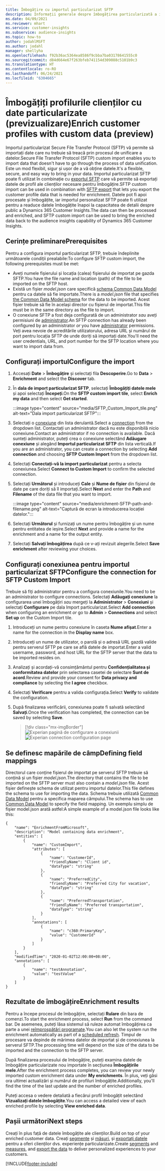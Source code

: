 ```yaml
---
title: Îmbogățire cu importul particularizat SFTP
description: Informații generale despre îmbogățirea particularizată a importului SFTP.
ms.date: 04/09/2021
ms.reviewer: mhart
ms.service: customer-insights
ms.subservice: audience-insights
ms.topic: how-to
author: jodahlMSFT
ms.author: jodahl
manager: shellyha
ms.openlocfilehash: f92b36ac5364ea8586f9cbba7ba03178641555c0
ms.sourcegitcommit: d84d664e67f263bfeb741154d309088c5101b9c3
ms.translationtype: HT
ms.contentlocale: ro-RO
ms.lasthandoff: 06/24/2021
ms.locfileid: "6304665"
---
```

# <a name="enrich-customer-profiles-with-custom-data-preview"></a><span data-ttu-id="dd46f-103">Îmbogățiți profilurile clienților cu date particularizate (previzualizare)</span><span class="sxs-lookup"><span data-stu-id="dd46f-103">Enrich customer profiles with custom data (preview)</span></span>

<span data-ttu-id="dd46f-104">Importul particularizat Secure File Transfer Protocol (SFTP) vă permite să importați date care nu trebuie să treacă prin procesul de unificare a datelor.</span><span class="sxs-lookup"><span data-stu-id="dd46f-104">Secure File Transfer Protocol (SFTP) custom import enables you to import data that doesn't have to go through the process of data unification.</span></span> <span data-ttu-id="dd46f-105">Este un mod flexibil, sigur și ușor de a vă obține datele.</span><span class="sxs-lookup"><span data-stu-id="dd46f-105">It's a flexible, secure, and easy way to bring in your data.</span></span> <span data-ttu-id="dd46f-106">Importul particularizat SFTP poate fi utilizat în combinație cu [exportul SFTP](export-sftp.md) care vă permite să exportați datele de profil ale clienților necesare pentru îmbogățire.</span><span class="sxs-lookup"><span data-stu-id="dd46f-106">SFTP custom import can be used in combination with [SFTP export](export-sftp.md) that lets you export the customer profile data that is needed for enrichment.</span></span> <span data-ttu-id="dd46f-107">Datele pot fi apoi procesate și îmbogățite, iar importul personalizat SFTP poate fi utilizat pentru a readuce datele îmbogățite înapoi la capacitatea de detalii despre public a Dynamics 365 Customer Insights.</span><span class="sxs-lookup"><span data-stu-id="dd46f-107">The data can then be processed and enriched, and SFTP custom import can be used to bring the enriched data back to the audience insights capability of Dynamics 365 Customer Insights.</span></span>

## <a name="prerequisites"></a><span data-ttu-id="dd46f-108">Cerințe preliminare</span><span class="sxs-lookup"><span data-stu-id="dd46f-108">Prerequisites</span></span>

<span data-ttu-id="dd46f-109">Pentru a configura importul particularizat SFTP, trebuie îndeplinite următoarele condiții prealabile:</span><span class="sxs-lookup"><span data-stu-id="dd46f-109">To configure SFTP custom import, the following prerequisites must be met:</span></span>

- <span data-ttu-id="dd46f-110">Aveți numele fișierului și locația (calea) fișierului de importat pe gazda SFTP.</span><span class="sxs-lookup"><span data-stu-id="dd46f-110">You have the file name and location (path) of the file to be imported on the SFTP host.</span></span>
- <span data-ttu-id="dd46f-111">Există un fișier *model.json* care specifică [schema Common Data Model](/common-data-model/) pentru ca datele să fie importate.</span><span class="sxs-lookup"><span data-stu-id="dd46f-111">There is a *model.json* file that specifies [the Common Data Model schema](/common-data-model/) for the data to be imported.</span></span> <span data-ttu-id="dd46f-112">Acest fișier trebuie să fie în același director cu fișierul de importat.</span><span class="sxs-lookup"><span data-stu-id="dd46f-112">This file must be in the same directory as the file to import.</span></span>
- <span data-ttu-id="dd46f-113">O conexiune SFTP a fost deja configurată de un administrator *sau* aveți permisiuni de [administrator](permissions.md#administrator).</span><span class="sxs-lookup"><span data-stu-id="dd46f-113">An SFTP connection has already been configured by an administrator *or* you have [administrator](permissions.md#administrator) permissions.</span></span> <span data-ttu-id="dd46f-114">Veți avea nevoie de acreditările utilizatorului, adresa URL și numărul de port pentru locația SFTP de unde doriți să importați date.</span><span class="sxs-lookup"><span data-stu-id="dd46f-114">You'll need the user credentials, URL, and port number for the SFTP location where you want to import data from.</span></span>


## <a name="configure-the-import"></a><span data-ttu-id="dd46f-115">Configurați importul</span><span class="sxs-lookup"><span data-stu-id="dd46f-115">Configure the import</span></span>

1. <span data-ttu-id="dd46f-116">Accesați **Date** > **Îmbogățire** și selectați fila **Descoperire**.</span><span class="sxs-lookup"><span data-stu-id="dd46f-116">Go to **Data** > **Enrichment** and select the **Discover** tab.</span></span>

1. <span data-ttu-id="dd46f-117">În **dala de import particularizat SFTP**, selectați **Îmbogățiți datele mele** și apoi selectați **Începeți**.</span><span class="sxs-lookup"><span data-stu-id="dd46f-117">On the **SFTP custom import tile**, select **Enrich my data** and then select **Get started**.</span></span>

   :::image type="content" source="media/SFTP_Custom_Import_tile.png" alt-text="Dala import particularizat SFTP":::

1. <span data-ttu-id="dd46f-119">Selectați o [conexiune](connections.md) din lista derulantă.</span><span class="sxs-lookup"><span data-stu-id="dd46f-119">Select a [connection](connections.md) from the dropdown list.</span></span> <span data-ttu-id="dd46f-120">Contactați un administrator dacă nu este disponibilă nicio conexiune.</span><span class="sxs-lookup"><span data-stu-id="dd46f-120">Contact an administrator if no connection is available.</span></span> <span data-ttu-id="dd46f-121">Dacă sunteți administrator, puteți crea o conexiune selectând **Adăugare conexiune** și alegând **Importul particularizat SFTP** din lista verticală.</span><span class="sxs-lookup"><span data-stu-id="dd46f-121">If you are an administrator, you can create a connection by selecting **Add connection** and choosing **SFTP Custom Import** from the dropdown list.</span></span>

1. <span data-ttu-id="dd46f-122">Selectați **Conectați-vă la import particularizat** pentru a selecta conexiunea.</span><span class="sxs-lookup"><span data-stu-id="dd46f-122">Select **Connect to Custom Import** to confirm the selected connection.</span></span>

1.  <span data-ttu-id="dd46f-123">Selectați **Următorul** și introduceți **Cale** și **Nume de fișier** din fișierul de date pe care doriți să îl importați.</span><span class="sxs-lookup"><span data-stu-id="dd46f-123">Select **Next** and enter the **Path** and **Filename** of the data file that you want to import.</span></span>

    :::image type="content" source="media/enrichment-SFTP-path-and-filename.png" alt-text="Captură de ecran la introducerea locației datelor.":::

1. <span data-ttu-id="dd46f-125">Selectați **Următorul** și furnizați un nume pentru îmbogățire și un nume pentru entitatea de ieșire.</span><span class="sxs-lookup"><span data-stu-id="dd46f-125">Select **Next** and provide a name for the enrichment and a name for the output entity.</span></span> 

1. <span data-ttu-id="dd46f-126">Selectați **Salvați îmbogățirea** după ce v-ați revizuit alegerile.</span><span class="sxs-lookup"><span data-stu-id="dd46f-126">Select **Save enrichment** after reviewing your choices.</span></span>

## <a name="configure-the-connection-for-sftp-custom-import"></a><span data-ttu-id="dd46f-127">Configurați conexiunea pentru importul particularizat SFTP</span><span class="sxs-lookup"><span data-stu-id="dd46f-127">Configure the connection for SFTP Custom Import</span></span> 

<span data-ttu-id="dd46f-128">Trebuie să fiți administrator pentru a configura conexiunile.</span><span class="sxs-lookup"><span data-stu-id="dd46f-128">You need to be an administrator to configure connections.</span></span> <span data-ttu-id="dd46f-129">Selectați **Adăugați conexiune** la configurarea unei îmbogățiri *sau* mergeți la **Administrator** > **Conexiuni** și selectați **Configurare** pe dala Import particularizat.</span><span class="sxs-lookup"><span data-stu-id="dd46f-129">Select **Add connection** when configuring an enrichment *or* go to **Admin** > **Connections** and select **Set up** on the Custom Import tile.</span></span>

1. <span data-ttu-id="dd46f-130">Introduceți un nume pentru conexiune în caseta **Nume afișat**.</span><span class="sxs-lookup"><span data-stu-id="dd46f-130">Enter a name for the connection in the **Display name** box.</span></span>

1. <span data-ttu-id="dd46f-131">Introduceți un nume de utilizator, o parolă și o adresă URL gazdă valide pentru serverul SFTP pe care se află datele de importat.</span><span class="sxs-lookup"><span data-stu-id="dd46f-131">Enter a valid username, password, and host URL for the SFTP server that the data to be imported resides on.</span></span>

1. <span data-ttu-id="dd46f-132">Analizați și acordați-vă consimțământul pentru **Confidențialitatea și conformitatea datelor** prin selectarea casetei de selectare **Sunt de acord**.</span><span class="sxs-lookup"><span data-stu-id="dd46f-132">Review and provide your consent for **Data privacy and compliance** by selecting the **I agree** checkbox.</span></span>

1. <span data-ttu-id="dd46f-133">Selectați **Verificare** pentru a valida configurația.</span><span class="sxs-lookup"><span data-stu-id="dd46f-133">Select **Verify** to validate the configuration.</span></span>

1. <span data-ttu-id="dd46f-134">După finalizarea verificării, conexiunea poate fi salvată selectând **Salvați**.</span><span class="sxs-lookup"><span data-stu-id="dd46f-134">Once the verification has completed, the connection can be saved by selecting **Save**.</span></span>

   > [!div class="mx-imgBorder"]
   > <span data-ttu-id="dd46f-135">![Experian pagină de configurare a conexiunii](media/enrichment-SFTP-connection.png "Experian pagină de configurare a conexiunii")</span><span class="sxs-lookup"><span data-stu-id="dd46f-135">![Experian connection configuration page](media/enrichment-SFTP-connection.png "Experian connection configuration page")</span></span>


## <a name="defining-field-mappings"></a><span data-ttu-id="dd46f-136">Se definesc mapările de câmp</span><span class="sxs-lookup"><span data-stu-id="dd46f-136">Defining field mappings</span></span> 

<span data-ttu-id="dd46f-137">Directorul care conține fișierul de importat pe serverul SFTP trebuie să conțină și un fișier *model.json*.</span><span class="sxs-lookup"><span data-stu-id="dd46f-137">The directory that contains the file to be imported on the SFTP server must also contain a *model.json* file.</span></span> <span data-ttu-id="dd46f-138">Acest fișier definește schema de utilizat pentru importul datelor.</span><span class="sxs-lookup"><span data-stu-id="dd46f-138">This file defines the schema to use for importing the data.</span></span> <span data-ttu-id="dd46f-139">Schema trebuie utilizată [Common Data Model](/common-data-model/) pentru a specifica maparea câmpului.</span><span class="sxs-lookup"><span data-stu-id="dd46f-139">The schema has to use [Common Data Model](/common-data-model/) to specify the field mapping.</span></span> <span data-ttu-id="dd46f-140">Un exemplu simplu de fișier model.json arată astfel:</span><span class="sxs-lookup"><span data-stu-id="dd46f-140">A simple example of a model.json file looks like this:</span></span>

```
{
    "name": "EnrichmentFromMicrosoft",
    "description": "Model containing data enrichment",
    "entities": [
        {
            "name": "CustomImport",
            "attributes": [
                {
                    "name": "CustomerId",
                    "friendlyName": "Client id",
                    "dataType": "string"
                },
                {
                    "name": "PreferredCity",
                    "friendlyName": "Preferred City for vacation",
                    "dataType": "string"
                },
                {
                    "name": "PreferredTransportation",
                    "friendlyName": "Preferred transportation",
                    "dataType": "string"
                }
            ],
            "annotations": [
                {
                    "name": "c360:PrimaryKey",
                    "value": "CustomerId"
                }
            ]
        }
    ],
    "modifiedTime": "2020-01-02T12:00:00+08:00",
    "annotations": [
        {
            "name": "testAnnotation",
            "value": "testValue"
        }
    ]
}
```

## <a name="enrichment-results"></a><span data-ttu-id="dd46f-141">Rezultate de îmbogățire</span><span class="sxs-lookup"><span data-stu-id="dd46f-141">Enrichment results</span></span>

<span data-ttu-id="dd46f-142">Pentru a începe procesul de îmbogățire, selectați **Rulare** din bara de comenzi.</span><span class="sxs-lookup"><span data-stu-id="dd46f-142">To start the enrichment process, select **Run** from the command bar.</span></span> <span data-ttu-id="dd46f-143">De asemenea, puteți lăsa sistemul să ruleze automat îmbogățirea ca parte a unei [reîmprospătări programate](system.md#schedule-tab).</span><span class="sxs-lookup"><span data-stu-id="dd46f-143">You can also let the system run the enrichment automatically as part of a [scheduled refresh](system.md#schedule-tab).</span></span> <span data-ttu-id="dd46f-144">Timpul de procesare va depinde de mărimea datelor de importat și de conexiunea la serverul SFTP.</span><span class="sxs-lookup"><span data-stu-id="dd46f-144">The processing time will depend on the size of the data to be imported and the connection to the SFTP server.</span></span>

<span data-ttu-id="dd46f-145">După finalizarea procesului de îmbogățire, puteți examina datele de îmbogățire particularizate nou importate în secțiunea **Îmbogățirile mele**.</span><span class="sxs-lookup"><span data-stu-id="dd46f-145">After the enrichment process completes, you can review your newly imported custom enrichment data under **My enrichments**.</span></span> <span data-ttu-id="dd46f-146">În plus, veți găsi ora ultimei actualizări și numărul de profiluri îmbogățite.</span><span class="sxs-lookup"><span data-stu-id="dd46f-146">Additionally, you'll find the time of the last update and the number of enriched profiles.</span></span>

<span data-ttu-id="dd46f-147">Puteți accesa o vedere detaliată a fiecărui profil îmbogățit selectând **Vizualizați datele îmbogățite**.</span><span class="sxs-lookup"><span data-stu-id="dd46f-147">You can access a detailed view of each enriched profile by selecting **View enriched data**.</span></span>

## <a name="next-steps"></a><span data-ttu-id="dd46f-148">Pașii următori</span><span class="sxs-lookup"><span data-stu-id="dd46f-148">Next steps</span></span>

<span data-ttu-id="dd46f-149">Creați în plus față de datele îmbogățite ale clienților.</span><span class="sxs-lookup"><span data-stu-id="dd46f-149">Build on top of your enriched customer data.</span></span> <span data-ttu-id="dd46f-150">Creați [segmente](segments.md) și [măsuri](measures.md), și [exportați datele](export-destinations.md) pentru a oferi clienților dvs. experiențe particularizate.</span><span class="sxs-lookup"><span data-stu-id="dd46f-150">Create [segments](segments.md) and [measures](measures.md), and [export the data](export-destinations.md) to deliver personalized experiences to your customers.</span></span>

[!INCLUDE[footer-include](../includes/footer-banner.md)]
